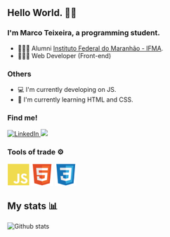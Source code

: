 ## Hello World.  👋😊

### I'm Marco Teixeira, a programming student.

- 👩🏾‍🎓 Alumni  [Instituto Federal do Maranhão - IFMA](https://imperatriz.ifma.edu.br/).
- 👩🏾‍💻 Web Developer (Front-end)

### Others
- 💻 I'm currently developing on JS.
- 🧠 I'm currently learning HTML and CSS.
<!-- - ⚙️ I also like to work with other languages: Objective - C, C #, C / C ++, JAVA etc. -->

### Find me!

<p>
  <a href="https://www.linkedin.com/in/marco-teixeira-373621275/">
    <img alt = "LinkedIn" src = "https://img.shields.io/badge/linkedin%20-%230077B5.svg?&style=for-the-badge&logo=linkedin&logoColor=white" />
  </a>

<!--    <a href="mailto:marcoteixeira.malt@gmail.com">
      <img alt = "Gmail" src = "https://img.shields.io/badge/Gmail-D14836?style=for-the-badge&logo=gmail&logoColor=white" />
  </a> -->

  <a href = "mailto:marcoteixeira.malt@gmail.com">
    <img src="https://img.shields.io/badge/-Gmail-%23333?style=for-the-badge&logo=gmail&logoColor=white" target="_blank">
  </a>
  
</p>

### Tools of trade ⚙️
<p>
  <img alt="JS" src="https://raw.githubusercontent.com/devicons/devicon/master/icons/javascript/javascript-plain.svg" height="50px"/>
  <img alt="HTML5" src="https://raw.githubusercontent.com/devicons/devicon/master/icons/html5/html5-original.svg" height="50px"/>
  <img alt="CSS3" src="https://raw.githubusercontent.com/devicons/devicon/master/icons/css3/css3-original.svg" 
height="50px"/>
</p>

## My stats :bar_chart: 
![Github stats](https://github-readme-stats.vercel.app/api?username=txrmarco&count_private=true&hide=issues&show_icons=true)
<!-- [![Top Langs](https://github-readme-stats.vercel.app/api/top-langs/?username=txrmarco&layout=compact)](https://github.com/anuraghazra/github-readme-stats) -->

